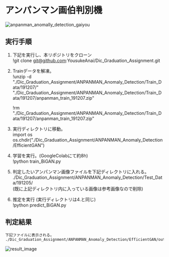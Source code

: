 # アンパンマン画伯判別機

![anpanman_anomally_detection_gaiyou](https://user-images.githubusercontent.com/46349770/70225769-01707500-1793-11ea-824f-4bf270d010b4.png)

## 実行手順

1.  下記を実行し、本リポジトリをクローン  
      !git clone git@github.com:YousukeAnai/Dic_Graduation_Assignment.git

2.  Trainデータを解凍。  
      !unzip -d "./Dic_Graduation_Assignment/ANPANMAN_Anomaly_Detection/Train_Data/191207/" "./Dic_Graduation_Assignment/ANPANMAN_Anomaly_Detection/Train_Data/191207/anpanman_train_191207.zip"  

      !rm "./Dic_Graduation_Assignment/ANPANMAN_Anomaly_Detection/Train_Data/191207/anpanman_train_191207.zip"

3.  実行ディレクトリに移動。  
      import os  
      os.chdir("./Dic_Graduation_Assignment/ANPANMAN_Anomaly_Detection/EfficientGAN")

4.  学習を実行。(GoogleColabにて約8h)  
      !python train_BiGAN.py

5.  判定したいアンパンマン画像ファイルを下記ディレクトリに入れる。  
      ./Dic_Graduation_Assignment/ANPANMAN_Anomaly_Detection/Test_Data/191205/  
      (既に上記ディレクトリ内に入っている画像は参考画像なので削除)

6.  推定を実行 (実行ディレクトリは4.と同じ)   
      !python predict_BiGAN.py

## 判定結果  

    下記ファイルに表示される。  
    ./Dic_Graduation_Assignment/ANPANMAN_Anomaly_Detection/EfficientGAN/out_images_BiGAN/resultImage_anpanman_test.png
![result_image](https://user-images.githubusercontent.com/46349770/70229068-d7ba4c80-1798-11ea-85be-ad4a95a23a5b.png)
